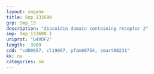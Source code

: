 ```yaml
---
layout: smgene
title: Smp_133690
grp: Smp_13
description: "discoidin domain containing receptor 2"
smp: Smp_133690.1
uniprot: "G4VDF2"
length:  3909
cdd: "cd00057, cl19067, pfam00754, smart00231"
kk: ns
categories: sm
---
```

